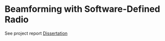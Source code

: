 # Beamforming with Software-Defined Radio
See project report [Dissertation](https://github.com/memreduman/BladeRF_simulink_beamforming/blob/9c370d9dbe91b7d5fdc25a8abd7b62f42840e923/UoS_MSc_Dissetation.pdf)
